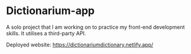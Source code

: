 # Dictionarium-app
A solo project that I am working on to practice my front-end development skills. It utilises a third-party API.

Deployed website: https://dictionariumdictionary.netlify.app/ 
